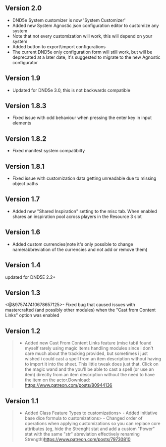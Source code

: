 ## Version 2.0
- DND5e System customizer is now 'System Customizer'
- Added new System Agnostic json configuration editor to customize any system
- Note that not every customization will work, this will depend on your system
- Added button to export\import configurations
- The current DND5e only configuration form will still work, but will be deprecated at a later date, it's suggested to migrate to the new Agnostic configurator

## Version 1.9
- Updated for DND5e 3.0, this is not backwards compatible

## Version 1.8.3
- Fixed issue with odd behaviour when pressing the enter key in input elements

## Version 1.8.2
- Fixed manifest system compatibilty

## Version 1.8.1
- Fixed issue with customization data getting unreadable due to missing object paths

## Version 1.7
- Added new "Shared Inspiration" setting to the misc tab. When enabled shares an inspiration pool across players in the Resource 3 slot

## Version 1.6
- Added custom currencies(note it's only possible to change name\abbreviation of the currencies and not add or remove them)

## Version 1.4
updated for DND5E 2.2+

## Version 1.3
<@&975747410678657125>- Fixed bug that caused issues with mastercrafted (and possibly other modules) when the "Cast from Content Links" option was enabled

## Version 1.2
> - Added new Cast From Content Links feature (misc tab)I found myself rarely using magic items handling modules since i don't care much about the tracking provided, but sometimes i just wished i could cast a spell from an item description without having to import it into the sheet. This little tweak does just that. Click on the magic wand and the you'll be able to cast a spell (or use an item) directly from an item description without the need to have the item on the actor.Download: https://www.patreon.com/posts/80944136

## Version 1.1
> - Added Class Feature Types to customizations> - Added initiative base dice formula to customizations> - Changed order of operations when applying customizations so you can replace core attributes (eg, hide the Strenght stat and add a custom "Power" stat with the same "str" abreviation effectively renaming Strength)https://www.patreon.com/posts/79730810

